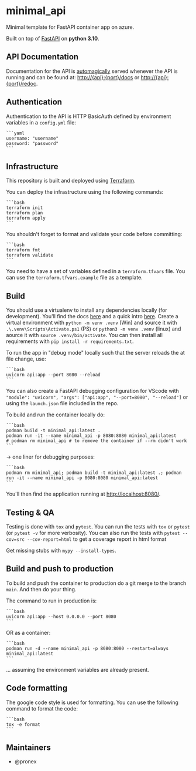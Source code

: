 # minimal_api

Minimal template for FastAPI container app on azure.

Built on top of [FastAPI](https://fastapi.tiangolo.com/) on **python 3.10**.

## API Documentation

Documentation for the API is [automagically](https://fastapi.tiangolo.com/tutorial/first-steps/#interactive-api-docs) served whenever the API is running and can be found at: [http://{api}:{port}/docs](http://{api}:{port}/docs) or [http://{api}:{port}/redoc](http://{api}:{port}/redoc).

## Authentication

Authentication to the API is HTTP BasicAuth defined by environment variables in a `config.yml` file:

    ```yaml
    username: "username"
    password: "password"
    ```

## Infrastructure

This repository is built and deployed using [Terraform](https://www.terraform.io/).

You can deploy the infrastructure using the following commands:

    ```bash
    terraform init
    terraform plan
    terraform apply
    ```

You shouldn't forget to format and validate your code before committing:

    ```bash
    terraform fmt
    terraform validate
    ```

You need to have a set of variables defined in a `terraform.tfvars` file. You can use the `terraform.tfvars.example` file as a template.

## Build

You should use a virtualenv to install any dependencies locally (for development). You'll find the docs [here](https://docs.python.org/3/library/venv.html) and a quick intro [here](https://realpython.com/python-virtual-environments-a-primer/#what-is-a-virtual-environment). Create a virtual environment with `python -m venv .venv` (Win) and source it with `.\.venv\Scripts\Activate.ps1` (PS) or `python3 -m venv .venv` (linux) and aource it with `source .venv/bin/activate`. You can then install all requirements with `pip install -r requirements.txt`.

To run the app in "debug mode" locally such that the server reloads the at file change, use:

    ```bash
    uvicorn api:app --port 8080 --reload
    ```

You can also create a FastAPI debugging configuration for VScode with `"module": "uvicorn", "args": ["api:app", "--port=8080", "--reload"]` or using the `launch.json` file included in the repo.

To build and run the container locally do:

    ```bash
    podman build -t minimal_api:latest .
    podman run -it --name minimal_api -p 8080:8080 minimal_api:latest
    # podman rm minimal_api # to remove the container if --rm didn't work
    ```

-> one liner for debugging purposes:

    ```bash
    podman rm minimal_api; podman build -t minimal_api:latest .; podman run -it --name minimal_api -p 8080:8080 minimal_api:latest
    ```

You'll then find the application running at [http://localhost:8080/](http://localhost:8080/).

## Testing & QA

Testing is done with `tox` and `pytest`. You can run the tests with `tox` or `pytest` (or `pytest -v` for more verbosity). You can also run the tests with `pytest --cov=src --cov-report=html` to get a coverage report in html format

Get missing stubs with `mypy --install-types`.

## Build and push to production

To build and push the container to production do a git merge to the branch `main`. And then do your thing.

The command to run in production is:

    ```bash
    uvicorn api:app --host 0.0.0.0 --port 8080
    ```

OR as a container:

    ```bash
    podman run -d --name minimal_api -p 8080:8080 --restart=always minimal_api:latest
    ```

... assuming the environment variables are already present.

## Code formatting

The google code style is used for formatting. You can use the following command to format the code:

    ```bash
    tox -e format
    ```

## Maintainers

- @pronex
